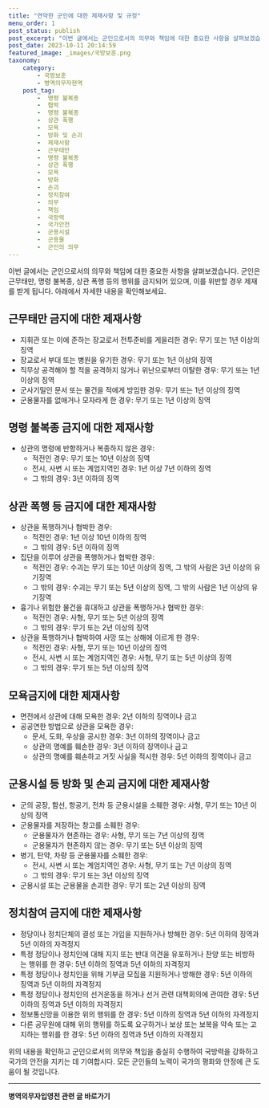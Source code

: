 ```yaml
---
title: "연약한 군인에 대한 제재사항 및 규정"
menu_order: 1
post_status: publish
post_excerpt: "이번 글에서는 군인으로서의 의무와 책임에 대한 중요한 사항을 살펴보겠습니다. 군인은 근무태만, 명령 불복종, 상관 폭행 등의 행위를 금지되어 있으며, 이를 위반할 경우 제재를 받게 됩니다. 아래에서 자세한 내용을 확인해보세요."
post_date: 2023-10-11 20:14:59
featured_image: _images/국방보훈.png
taxonomy:
    category:
        - 국방보훈
        - 병역의무자현역
    post_tag:
        -  명령 불복종
        -  협박
        -  명령 불복종
        -  상관 폭행
        -  모욕
        -  방화 및 손괴
        -  제재사항
        -  근무태만
        -  명령 불복종
        -  상관 폭행
        -  모욕
        -  방화
        -  손괴
        -  정치참여
        -  의무
        -  책임
        -  국방력
        -  국가안전
        -  군용시설
        -  군용물
        -  군인의 의무
---
```



이번 글에서는 군인으로서의 의무와 책임에 대한 중요한 사항을 살펴보겠습니다. 군인은 근무태만, 명령 불복종, 상관 폭행 등의 행위를 금지되어 있으며, 이를 위반할 경우 제재를 받게 됩니다. 아래에서 자세한 내용을 확인해보세요.

## 근무태만 금지에 대한 제재사항

- 지휘관 또는 이에 준하는 장교로서 전투준비를 게을리한 경우: 무기 또는 1년 이상의 징역
- 장교로서 부대 또는 병원을 유기한 경우: 무기 또는 1년 이상의 징역
- 직무상 공격해야 할 적을 공격하지 않거나 위난으로부터 이탈한 경우: 무기 또는 1년 이상의 징역
- 군사기밀인 문서 또는 물건을 적에게 방임한 경우: 무기 또는 1년 이상의 징역
- 군용물자를 없애거나 모자라게 한 경우: 무기 또는 1년 이상의 징역

## 명령 불복종 금지에 대한 제재사항

- 상관의 명령에 반항하거나 복종하지 않은 경우:
    - 적전인 경우: 무기 또는 10년 이상의 징역
    - 전시, 사변 시 또는 계엄지역인 경우: 1년 이상 7년 이하의 징역
    - 그 밖의 경우: 3년 이하의 징역

## 상관 폭행 등 금지에 대한 제재사항

- 상관을 폭행하거나 협박한 경우:
    - 적전인 경우: 1년 이상 10년 이하의 징역
    - 그 밖의 경우: 5년 이하의 징역
- 집단을 이루어 상관을 폭행하거나 협박한 경우:
    - 적전인 경우: 수괴는 무기 또는 10년 이상의 징역, 그 밖의 사람은 3년 이상의 유기징역
    - 그 밖의 경우: 수괴는 무기 또는 5년 이상의 징역, 그 밖의 사람은 1년 이상의 유기징역
- 흉기나 위험한 물건을 휴대하고 상관을 폭행하거나 협박한 경우:
    - 적전인 경우: 사형, 무기 또는 5년 이상의 징역
    - 그 밖의 경우: 무기 또는 2년 이상의 징역
- 상관을 폭행하거나 협박하여 사망 또는 상해에 이르게 한 경우:
    - 적전인 경우: 사형, 무기 또는 10년 이상의 징역
    - 전시, 사변 시 또는 계엄지역인 경우: 사형, 무기 또는 5년 이상의 징역
    - 그 밖의 경우: 무기 또는 5년 이상의 징역

## 모욕금지에 대한 제재사항

- 면전에서 상관에 대해 모욕한 경우: 2년 이하의 징역이나 금고
- 공공연한 방법으로 상관을 모욕한 경우:
    - 문서, 도화, 우상을 공시한 경우: 3년 이하의 징역이나 금고
    - 상관의 명예를 훼손한 경우: 3년 이하의 징역이나 금고
    - 상관의 명예를 훼손하고 거짓 사실을 적시한 경우: 5년 이하의 징역이나 금고

## 군용시설 등 방화 및 손괴 금지에 대한 제재사항

- 군의 공장, 함선, 항공기, 전차 등 군용시설을 소훼한 경우: 사형, 무기 또는 10년 이상의 징역
- 군용물자를 저장하는 창고를 소훼한 경우:
    - 군용물자가 현존하는 경우: 사형, 무기 또는 7년 이상의 징역
    - 군용물자가 현존하지 않는 경우: 무기 또는 5년 이상의 징역
- 병기, 탄약, 차량 등 군용물자를 소훼한 경우:
    - 전시, 사변 시 또는 계엄지역인 경우: 사형, 무기 또는 7년 이상의 징역
    - 그 밖의 경우: 무기 또는 3년 이상의 징역
- 군용시설 또는 군용물을 손괴한 경우: 무기 또는 2년 이상의 징역

## 정치참여 금지에 대한 제재사항

- 정당이나 정치단체의 결성 또는 가입을 지원하거나 방해한 경우: 5년 이하의 징역과 5년 이하의 자격정지
- 특정 정당이나 정치인에 대해 지지 또는 반대 의견을 유포하거나 찬양 또는 비방하는 행위를 한 경우: 5년 이하의 징역과 5년 이하의 자격정지
- 특정 정당이나 정치인을 위해 기부금 모집을 지원하거나 방해한 경우: 5년 이하의 징역과 5년 이하의 자격정지
- 특정 정당이나 정치인의 선거운동을 하거나 선거 관련 대책회의에 관여한 경우: 5년 이하의 징역과 5년 이하의 자격정지
- 정보통신망을 이용한 위의 행위를 한 경우: 5년 이하의 징역과 5년 이하의 자격정지
- 다른 공무원에 대해 위의 행위를 하도록 요구하거나 보상 또는 보복을 약속 또는 고지하는 행위를 한 경우: 5년 이하의 징역과 5년 이하의 자격정지

위의 내용을 확인하고 군인으로서의 의무와 책임을 충실히 수행하여 국방력을 강화하고 국가의 안전을 지키는 데 기여합시다. 모든 군인들의 노력이 국가의 평화와 안정에 큰 도움이 될 것입니다.
<!-- wp:separator -->
<hr class="wp-block-separator has-alpha-channel-opacity"/>
<!-- /wp:separator -->

<!-- wp:group {"backgroundColor":"base","layout":{"type":"constrained"}} -->
<div class="wp-block-group has-base-background-color has-background"><!-- wp:paragraph {"align":"center","fontSize":"medium"} -->
<p class="has-text-align-center has-large-font-size"><strong>병역의무자입영전 관련 글 바로가기</strong></p>
<!-- /wp:paragraph -->


<!-- wp:latest-posts
{"categories":[{"id":9092,"count":19,"description":"","link":"https://uknowlaw.com/category/%eb%b3%91%ec%97%ad%ec%9d%98%eb%ac%b4%ec%9e%90%ec%9e%85%ec%98%81%ec%a0%84/","name":"병역의무자입영전","slug":"병역의무자입영전","taxonomy":"category","parent":0,"meta":[],"_links":{"self":[{"href":"https://uknowlaw.com/wp-json/wp/v2/categories/9092"}],"collection":[{"href":"https://uknowlaw.com/wp-json/wp/v2/categories"}],"about":[{"href":"https://uknowlaw.com/wp-json/wp/v2/taxonomies/category"}],"wp:post_type":[{"href":"https://uknowlaw.com/wp-json/wp/v2/posts?categories=9092"}],"curies":[{"name":"wp","href":"https://api.w.org/{rel}","templated":true}]}}],"postsToShow":100,"excerptLength":28,"postLayout":"grid","columns":2,"featuredImageAlign":"left","featuredImageSizeSlug":"large","fontSize":"small"} /--></div>
<!-- /wp:group -->